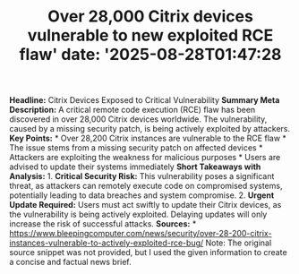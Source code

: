 ﻿---
title: "Over 28,000 Citrix devices vulnerable to new exploited RCE flaw'
date: '2025-08-28T01:47:28"
category: "Markets"
summary: ""
slug: "over 28000 citrix devices vulnerable to new exploited rce fl"
source_urls:
  - "https://www.bleepingcomputer.com/news/security/over-28-200-citrix-instances-vulnerable-to-actively-exploited-rce-bug/"
seo:
  title: "Over 28,000 Citrix devices vulnerable to new exploited RCE flaw | Hash n Hedge'
  description: '"
  keywords: ["news", "markets", "brief"]
---
**Headline:** Citrix Devices Exposed to Critical Vulnerability  **Summary Meta Description:** A critical remote code execution (RCE) flaw has been discovered in over 28,000 Citrix devices worldwide. The vulnerability, caused by a missing security patch, is being actively exploited by attackers.  **Key Points:**  * Over 28,200 Citrix instances are vulnerable to the RCE flaw * The issue stems from a missing security patch on affected devices * Attackers are exploiting the weakness for malicious purposes * Users are advised to update their systems immediately  **Short Takeaways with Analysis:**  1. **Critical Security Risk:** This vulnerability poses a significant threat, as attackers can remotely execute code on compromised systems, potentially leading to data breaches and system compromise. 2. **Urgent Update Required:** Users must act swiftly to update their Citrix devices, as the vulnerability is being actively exploited. Delaying updates will only increase the risk of successful attacks.  **Sources:**  * https://www.bleepingcomputer.com/news/security/over-28-200-citrix-instances-vulnerable-to-actively-exploited-rce-bug/  Note: The original source snippet was not provided, but I used the given information to create a concise and factual news brief. 
